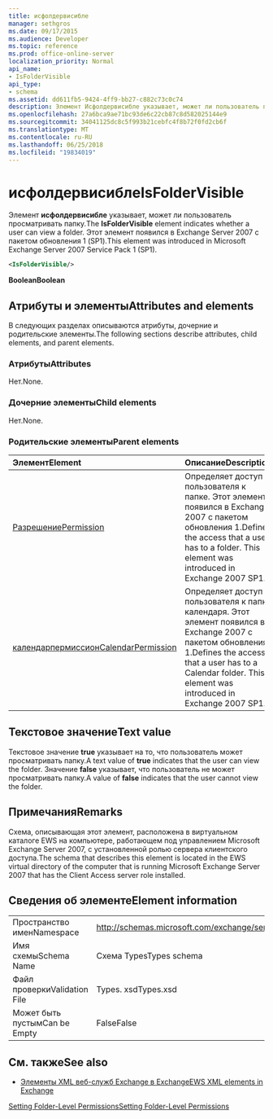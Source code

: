 ```yaml
---
title: исфолдервисибле
manager: sethgros
ms.date: 09/17/2015
ms.audience: Developer
ms.topic: reference
ms.prod: office-online-server
localization_priority: Normal
api_name:
- IsFolderVisible
api_type:
- schema
ms.assetid: dd611fb5-9424-4ff9-bb27-c882c73c0c74
description: Элемент Исфолдервисибле указывает, может ли пользователь просматривать папку. Этот элемент появился в Exchange Server 2007 с пакетом обновления 1 (SP1).
ms.openlocfilehash: 27a6bca9ae71bc93de6c22cb87c8d582025144e9
ms.sourcegitcommit: 34041125dc8c5f993b21cebfc4f8b72f0fd2cb6f
ms.translationtype: MT
ms.contentlocale: ru-RU
ms.lasthandoff: 06/25/2018
ms.locfileid: "19834019"
---
```

# <a name="isfoldervisible"></a><span data-ttu-id="803ba-104">исфолдервисибле</span><span class="sxs-lookup"><span data-stu-id="803ba-104">IsFolderVisible</span></span>

<span data-ttu-id="803ba-105">Элемент **исфолдервисибле** указывает, может ли пользователь просматривать папку.</span><span class="sxs-lookup"><span data-stu-id="803ba-105">The **IsFolderVisible** element indicates whether a user can view a folder.</span></span> <span data-ttu-id="803ba-106">Этот элемент появился в Exchange Server 2007 с пакетом обновления 1 (SP1).</span><span class="sxs-lookup"><span data-stu-id="803ba-106">This element was introduced in Microsoft Exchange Server 2007 Service Pack 1 (SP1).</span></span> 
  
```xml
<IsFolderVisible/>
```

 <span data-ttu-id="803ba-107">**Boolean**</span><span class="sxs-lookup"><span data-stu-id="803ba-107">**Boolean**</span></span>
## <a name="attributes-and-elements"></a><span data-ttu-id="803ba-108">Атрибуты и элементы</span><span class="sxs-lookup"><span data-stu-id="803ba-108">Attributes and elements</span></span>

<span data-ttu-id="803ba-109">В следующих разделах описываются атрибуты, дочерние и родительские элементы.</span><span class="sxs-lookup"><span data-stu-id="803ba-109">The following sections describe attributes, child elements, and parent elements.</span></span>
  
### <a name="attributes"></a><span data-ttu-id="803ba-110">Атрибуты</span><span class="sxs-lookup"><span data-stu-id="803ba-110">Attributes</span></span>

<span data-ttu-id="803ba-111">Нет.</span><span class="sxs-lookup"><span data-stu-id="803ba-111">None.</span></span>
  
### <a name="child-elements"></a><span data-ttu-id="803ba-112">Дочерние элементы</span><span class="sxs-lookup"><span data-stu-id="803ba-112">Child elements</span></span>

<span data-ttu-id="803ba-113">Нет.</span><span class="sxs-lookup"><span data-stu-id="803ba-113">None.</span></span>
  
### <a name="parent-elements"></a><span data-ttu-id="803ba-114">Родительские элементы</span><span class="sxs-lookup"><span data-stu-id="803ba-114">Parent elements</span></span>

|<span data-ttu-id="803ba-115">**Элемент**</span><span class="sxs-lookup"><span data-stu-id="803ba-115">**Element**</span></span>|<span data-ttu-id="803ba-116">**Описание**</span><span class="sxs-lookup"><span data-stu-id="803ba-116">**Description**</span></span>|
|:-----|:-----|
|[<span data-ttu-id="803ba-117">Разрешение</span><span class="sxs-lookup"><span data-stu-id="803ba-117">Permission</span></span>](permission.md) <br/> |<span data-ttu-id="803ba-p103">Определяет доступ пользователя к папке. Этот элемент появился в Exchange 2007 с пакетом обновления 1.</span><span class="sxs-lookup"><span data-stu-id="803ba-p103">Defines the access that a user has to a folder. This element was introduced in Exchange 2007 SP1.</span></span>  <br/> |
|[<span data-ttu-id="803ba-120">календарпермиссион</span><span class="sxs-lookup"><span data-stu-id="803ba-120">CalendarPermission</span></span>](calendarpermission.md) <br/> |<span data-ttu-id="803ba-p104">Определяет доступ пользователя к папке календаря. Этот элемент появился в Exchange 2007 с пакетом обновления 1.</span><span class="sxs-lookup"><span data-stu-id="803ba-p104">Defines the access that a user has to a Calendar folder. This element was introduced in Exchange 2007 SP1.</span></span>  <br/> |
   
## <a name="text-value"></a><span data-ttu-id="803ba-123">Текстовое значение</span><span class="sxs-lookup"><span data-stu-id="803ba-123">Text value</span></span>

<span data-ttu-id="803ba-124">Текстовое значение **true** указывает на то, что пользователь может просматривать папку.</span><span class="sxs-lookup"><span data-stu-id="803ba-124">A text value of **true** indicates that the user can view the folder.</span></span> <span data-ttu-id="803ba-125">Значение **false** указывает, что пользователь не может просматривать папку.</span><span class="sxs-lookup"><span data-stu-id="803ba-125">A value of **false** indicates that the user cannot view the folder.</span></span> 
  
## <a name="remarks"></a><span data-ttu-id="803ba-126">Примечания</span><span class="sxs-lookup"><span data-stu-id="803ba-126">Remarks</span></span>

<span data-ttu-id="803ba-127">Схема, описывающая этот элемент, расположена в виртуальном каталоге EWS на компьютере, работающем под управлением Microsoft Exchange Server 2007, с установленной ролью сервера клиентского доступа.</span><span class="sxs-lookup"><span data-stu-id="803ba-127">The schema that describes this element is located in the EWS virtual directory of the computer that is running Microsoft Exchange Server 2007 that has the Client Access server role installed.</span></span>
  
## <a name="element-information"></a><span data-ttu-id="803ba-128">Сведения об элементе</span><span class="sxs-lookup"><span data-stu-id="803ba-128">Element information</span></span>

|||
|:-----|:-----|
|<span data-ttu-id="803ba-129">Пространство имен</span><span class="sxs-lookup"><span data-stu-id="803ba-129">Namespace</span></span>  <br/> |http://schemas.microsoft.com/exchange/services/2006/types  <br/> |
|<span data-ttu-id="803ba-130">Имя схемы</span><span class="sxs-lookup"><span data-stu-id="803ba-130">Schema Name</span></span>  <br/> |<span data-ttu-id="803ba-131">Схема Types</span><span class="sxs-lookup"><span data-stu-id="803ba-131">Types schema</span></span>  <br/> |
|<span data-ttu-id="803ba-132">Файл проверки</span><span class="sxs-lookup"><span data-stu-id="803ba-132">Validation File</span></span>  <br/> |<span data-ttu-id="803ba-133">Types. xsd</span><span class="sxs-lookup"><span data-stu-id="803ba-133">Types.xsd</span></span>  <br/> |
|<span data-ttu-id="803ba-134">Может быть пустым</span><span class="sxs-lookup"><span data-stu-id="803ba-134">Can be Empty</span></span>  <br/> |<span data-ttu-id="803ba-135">False</span><span class="sxs-lookup"><span data-stu-id="803ba-135">False</span></span>  <br/> |
   
## <a name="see-also"></a><span data-ttu-id="803ba-136">См. также</span><span class="sxs-lookup"><span data-stu-id="803ba-136">See also</span></span>



- [<span data-ttu-id="803ba-137">Элементы XML веб-служб Exchange в Exchange</span><span class="sxs-lookup"><span data-stu-id="803ba-137">EWS XML elements in Exchange</span></span>](ews-xml-elements-in-exchange.md)


[<span data-ttu-id="803ba-138">Setting Folder-Level Permissions</span><span class="sxs-lookup"><span data-stu-id="803ba-138">Setting Folder-Level Permissions</span></span>](http://msdn.microsoft.com/library/c7530e86-5112-401c-b10a-9c054ae59f07%28Office.15%29.aspx)

